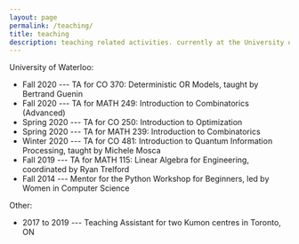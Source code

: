 ```yaml
---
layout: page
permalink: /teaching/
title: teaching
description: teaching related activities. currently at the University of Waterloo.
---
```


University of Waterloo:
* Fall 2020 --- TA for CO 370: Deterministic OR Models, taught by Bertrand Guenin
* Fall 2020 --- TA for MATH 249: Introduction to Combinatorics (Advanced)
* Spring 2020 --- TA for CO 250: Introduction to Optimization
* Spring 2020 --- TA for MATH 239: Introduction to Combinatorics
* Winter 2020 --- TA for CO 481: Introduction to Quantum Information Processing, taught by Michele Mosca
* Fall 2019 --- TA for MATH 115: Linear Algebra for Engineering, coordinated by Ryan Trelford
* Fall 2014 --- Mentor for the Python Workshop for Beginners, led by Women in Computer Science

Other:
* 2017 to 2019 --- Teaching Assistant for two Kumon centres in Toronto, ON
